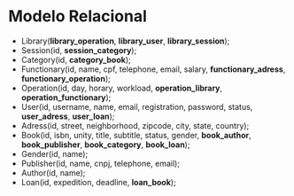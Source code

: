# Modelo Relacional


* Library(**library_operation**, **library_user**, **library_session**);
* Session(id, **session_category**);
* Category(id, **category_book**);
* Functionary(id, name, cpf, telephone, email, salary, **functionary_adress**, **functionary_operation**);
* Operation(id, day, horary, workload, **operation_library**, **operation_functionary**);
* User(id, username, name, email, registration, password, status, **user_adress**, **user_loan**);
* Adress(id, street, neighborhood, zipcode, city, state, country);
* Book(id, isbn, unity, title, subtitle, status, gender, **book_author**, **book_publisher**, **book_category**, **book_loan**);
* Gender(id, name);
* Publisher(id, name, cnpj, telephone, email);
* Author(id, name);
* Loan(id, expedition, deadline, **loan_book**);

